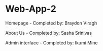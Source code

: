 # Web-App-2

Homepage - Completed by: Braydon Viragh

About Us - Completed by: Sasha Srinivas

Admin interface - Completed by: Ikumi Mine
